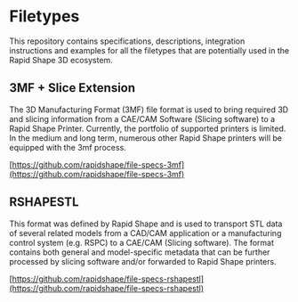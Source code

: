 # Filetypes

This repository contains specifications, descriptions, integration instructions and examples for all the filetypes that are potentially used in the Rapid Shape 3D ecosystem.

## 3MF + Slice Extension

The 3D Manufacturing Format (3MF) file format is used to bring required 3D and slicing information from a CAE/CAM Software (Slicing software) to a Rapid Shape Printer. Currently, the portfolio of supported printers is limited. In the medium and long term, numerous other Rapid Shape printers will be equipped with the 3mf process.

[https://github.com/rapidshape/file-specs-3mf](https://github.com/rapidshape/file-specs-3mf)
## RSHAPESTL

This format was defined by Rapid Shape and is used to transport STL data of several related models from a CAD/CAM application or a manufacturing control system (e.g. RSPC) to a CAE/CAM (Slicing software). The format contains both general and model-specific metadata that can be further processed by slicing software and/or forwarded to Rapid Shape printers.

[https://github.com/rapidshape/file-specs-rshapestl](https://github.com/rapidshape/file-specs-rshapestl)
